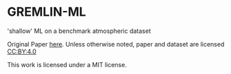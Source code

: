 # GREMLIN-ML
'shallow' ML on a benchmark atmospheric dataset


Original Paper [here](https://mountainscholar.org/handle/10217/235392). Unless otherwise noted, paper and dataset are licensed [CC:BY:4.0](https://creativecommons.org/licenses/by/4.0/)

This work is licensed under a MIT license. 
